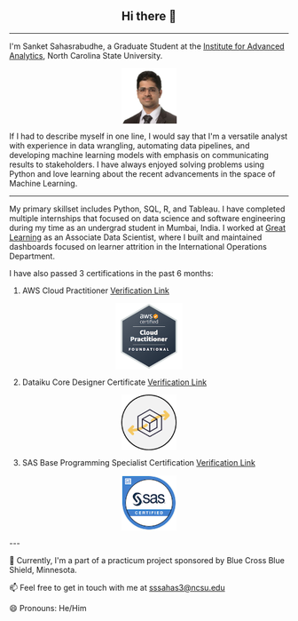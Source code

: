 <h2 align="center">Hi there 👋</h2>

---

I'm Sanket Sahasrabudhe, a Graduate Student at the <a href="https://www.analytics.ncsu.edu">Institute for Advanced Analytics</a>, North Carolina State University.

<p align='center'>
  <img src="sanket-profile.jpg" align='center' height=100/>
</p>

If I had to describe myself in one line, I would say that I'm a versatile analyst with experience in data wrangling, automating data pipelines, and developing
machine learning models with emphasis on communicating results to stakeholders.
I have always enjoyed solving problems using Python and love learning about the recent advancements in the space of Machine Learning.

---

My primary skillset includes Python, SQL, R, and Tableau. I have completed multiple internships that focused on data science and software engineering during my time as an undergrad student in Mumbai, India. I worked at <a href='https://www.mygreatlearning.com'>Great Learning</a> as an Associate Data Scientist, where I built and maintained dashboards focused on learner attrition in the International Operations Department.

I have also passed 3 certifications in the past 6 months:
1. AWS Cloud Practitioner [Verification Link](https://www.credly.com/badges/46b1a055-b35f-4719-a3d8-043340660e95/public_url)
<p align='center'>
  <img src="aws-ccp.png" align='center' height=120/>
</p>

2. Dataiku Core Designer Certificate [Verification Link](https://verify.skilljar.com/c/qmsrved3r5xi)
<p align='center'>
  <img src="dataiku_core.png" align='center' height=100/>
</p>

3. SAS Base Programming Specialist Certification [Verification Link](https://www.credly.com/badges/db38c15b-21ca-4ce6-8671-2654e436a832/public_url)
<p align='center'>
  <img src="sas-base-programming.png" align='center' height=100/>
</p>
---

🔭 Currently, I'm a part of a practicum project sponsored by Blue Cross Blue Shield, Minnesota. 

📫 Feel free to get in touch with me at [sssahas3@ncsu.edu](mailto:sssahas3@ncsu.edu?subject=GitHub%20Repo%20-%20Reaching%20Out)

😄 Pronouns: He/Him

<!--
**sss-xt1068/sss-xt1068** is a ✨ _special_ ✨ repository because its `README.md` (this file) appears on your GitHub profile.

Here are some ideas to get you started:

- 🔭 I’m currently working on ...
- 🌱 I’m currently learning ...
- 👯 I’m looking to collaborate on ...
- 🤔 I’m looking for help with ...
- 💬 Ask me about ...
- 📫 How to reach me: ...
- 😄 Pronouns: ...
- ⚡ Fun fact: ...
-->
